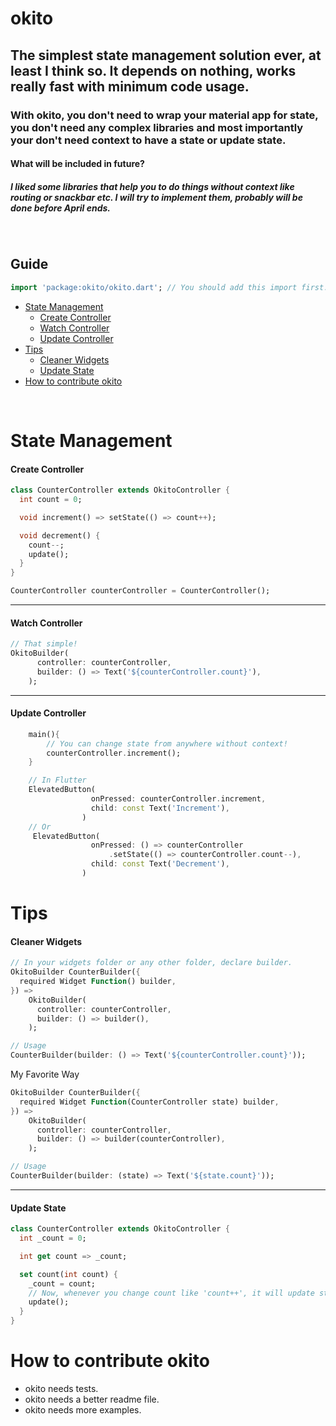 # okito
## The simplest state management solution ever, at least I think so. It depends on nothing, works really fast with minimum code usage.
### With okito, you don't need to wrap your material app for state, you don't need any complex libraries and most importantly your don't need context to have a state or update state.

#### What will be included in future?
##### I liked some libraries that help you to do things without context like routing or snackbar etc. I will try to implement them, probably will be done before April ends. 

&nbsp;

## Guide
```dart
import 'package:okito/okito.dart'; // You should add this import first.
```
- [State Management](#state-management)
    - [Create Controller](#create-controller)
    - [Watch Controller](#watch-controller)
    - [Update Controller](#update-controller)
- [Tips](#tips)
    - [Cleaner Widgets](#cleaner-widgets)
    - [Update State](#update-state)
- [How to contribute okito](#how-to-contribute-okito)

&nbsp;
# State Management

#### Create Controller
```dart
class CounterController extends OkitoController {
  int count = 0;

  void increment() => setState(() => count++);

  void decrement() {
    count--;
    update();
  }
}

CounterController counterController = CounterController();
```

---
#### Watch Controller
```dart
// That simple!
OkitoBuilder(
      controller: counterController,
      builder: () => Text('${counterController.count}'),
    );
```

---
#### Update Controller
```dart
    main(){
        // You can change state from anywhere without context!
        counterController.increment();
    }

    // In Flutter
    ElevatedButton(
                  onPressed: counterController.increment,
                  child: const Text('Increment'),
                )
    // Or
     ElevatedButton(
                  onPressed: () => counterController
                      .setState(() => counterController.count--),
                  child: const Text('Decrement'),
                )
```



# Tips

#### Cleaner Widgets
```dart
// In your widgets folder or any other folder, declare builder.
OkitoBuilder CounterBuilder({
  required Widget Function() builder,
}) =>
    OkitoBuilder(
      controller: counterController,
      builder: () => builder(),
    );

// Usage
CounterBuilder(builder: () => Text('${counterController.count}'));
```

My Favorite Way
```dart
OkitoBuilder CounterBuilder({
  required Widget Function(CounterController state) builder,
}) =>
    OkitoBuilder(
      controller: counterController,
      builder: () => builder(counterController),
    );

// Usage
CounterBuilder(builder: (state) => Text('${state.count}'));
```


---
#### Update State
```dart
class CounterController extends OkitoController {
  int _count = 0;

  int get count => _count;

  set count(int count) {
    _count = count;
    // Now, whenever you change count like 'count++', it will update state.
    update();
  }
}
```

# How to contribute okito
- okito needs tests.
- okito needs a better readme file.
- okito needs more examples.
